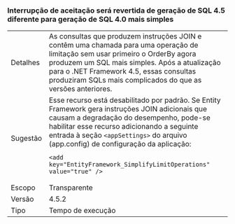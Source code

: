 ### <a name="opt-in-break-to-revert-from-different-45-sql-generation-to-simpler-40-sql-generation"></a>Interrupção de aceitação será revertida de geração de SQL 4.5 diferente para geração de SQL 4.0 mais simples

|   |   |
|---|---|
|Detalhes|As consultas que produzem instruções JOIN e contêm uma chamada para uma operação de limitação sem usar primeiro o OrderBy agora produzem um SQL mais simples. Após a atualização para o .NET Framework 4.5, essas consultas produziram SQLs mais complicados do que as versões anteriores.|
|Sugestão|Esse recurso está desabilitado por padrão. Se Entity Framework gera instruções JOIN adicionais que causam a degradação do desempenho, pode-se habilitar esse recurso adicionando a seguinte entrada à seção <code>&lt;appSettings&gt;</code> do arquivo (app.config) de configuração da aplicação:<pre><code class="language-xml">&lt;add key=&quot;EntityFramework_SimplifyLimitOperations&quot; value=&quot;true&quot; /&gt;&#13;&#10;</code></pre>|
|Escopo|Transparente|
|Versão|4.5.2|
|Tipo|Tempo de execução|

